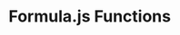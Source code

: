 # Formula.js Functions

<style>
.css-20hmss-articleWrapper{
  max-width: 90%;
}
</style>
<FormulaFunctions />
